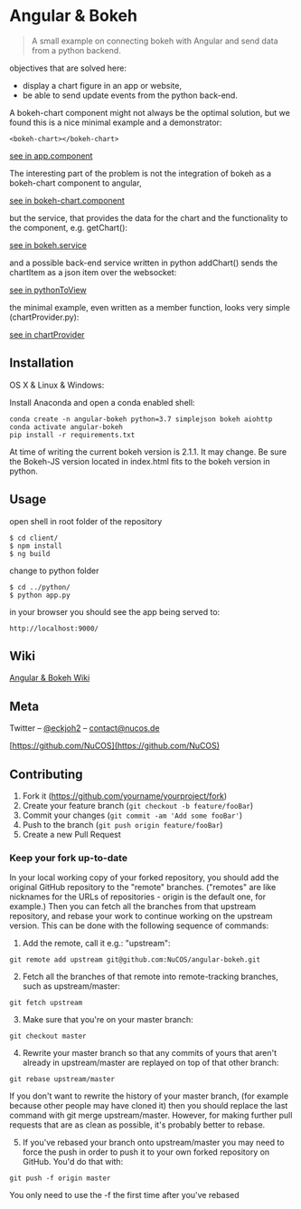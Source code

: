 # Angular & Bokeh
> A small example on connecting bokeh with Angular and send data from a python backend.

objectives that are solved here:

* display a chart figure in an app or website, 
* be able to send update events from the python back-end.

A bokeh-chart component might not always be  the optimal solution, but we found this is a nice minimal example and a demonstrator:

    <bokeh-chart></bokeh-chart>

[see in app.component](client/src/app/app.component.html)

The interesting part of the problem is not the integration of bokeh as a bokeh-chart component to angular,

[see in bokeh-chart.component](client/src/app/shared/components/bokeh-chart/bokeh-chart.component.ts)

but the service, that provides the data for the chart and the functionality to the component, e.g. getChart():

[see in bokeh.service](client/src/app/shared/services/bokeh.service.ts)

and a possible back-end service written in python addChart() sends the chartItem as a json item over the websocket:

[see in pythonToView](python/services/pythonToView.py)

the minimal example, even written as a member function, looks very simple (chartProvider.py):

[see in chartProvider](python/services/chartProvider.py)

## Installation

OS X & Linux & Windows:

Install Anaconda and open a conda enabled shell:

```
conda create -n angular-bokeh python=3.7 simplejson bokeh aiohttp
conda activate angular-bokeh
pip install -r requirements.txt
```

At time of writing the current bokeh version is 2.1.1. It may change. Be sure the Bokeh-JS version located in index.html fits to 
the bokeh version in python. 

## Usage

open shell in root folder of the repository

```
$ cd client/
$ npm install
$ ng build
```

change to python folder

```
$ cd ../python/
$ python app.py
```

in your browser you should see the app being served to:

```
http://localhost:9000/
```

## Wiki

[Angular & Bokeh Wiki](../../wiki)

## Meta

Twitter – [@eckjoh2](https://twitter.com/eckjoh2) – contact@nucos.de

[https://github.com/NuCOS](https://github.com/NuCOS)

## Contributing

1. Fork it (<https://github.com/yourname/yourproject/fork>)
2. Create your feature branch (`git checkout -b feature/fooBar`)
3. Commit your changes (`git commit -am 'Add some fooBar'`)
4. Push to the branch (`git push origin feature/fooBar`)
5. Create a new Pull Request

### Keep your fork up-to-date

In your local working copy of your forked repository, you should add the original GitHub repository to the "remote" branches. ("remotes" are like nicknames for the URLs of repositories - origin is the default one, for example.) Then you can fetch all the branches from that upstream repository, and rebase your work to continue working on the upstream version. This can be done with the following sequence of commands:

1. Add the remote, call it e.g.: "upstream":

```
git remote add upstream git@github.com:NuCOS/angular-bokeh.git
```

2. Fetch all the branches of that remote into remote-tracking branches, such as upstream/master:

```
git fetch upstream
```

3. Make sure that you're on your master branch:

```
git checkout master
```
4. Rewrite your master branch so that any commits of yours that aren't already in upstream/master are replayed on top of that other branch:

```
git rebase upstream/master
```

If you don't want to rewrite the history of your master branch, (for example because other people may have cloned it) then you should replace the last command with git merge upstream/master. However, for making further pull requests that are as clean as possible, it's probably better to rebase.

5. If you've rebased your branch onto upstream/master you may need to force the push in order to push it to your own forked repository on GitHub. You'd do that with:
```
git push -f origin master
```
You only need to use the -f the first time after you've rebased
